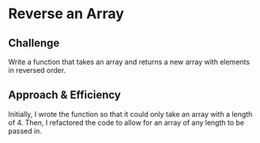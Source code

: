 # Reverse an Array

## Challenge

Write a function that takes an array and returns a new array with elements in reversed order.

## Approach & Efficiency

Initially, I wrote the function so that it could only take an array with a length of 4. Then, I refactored the code to allow for an array of any length to be passed in.